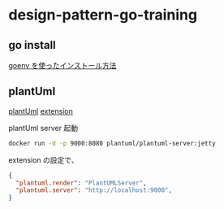 # design-pattern-go-training

## go install
[goenv を使ったインストール方法](https://github.com/syndbg/goenv/blob/master/INSTALL.md)

## plantUml
[plantUml](https://plantuml.com/)
[extension](https://marketplace.visualstudio.com/items?itemName=jebbs.plantuml)

plantUml server 起動
```sh
docker run -d -p 9000:8080 plantuml/plantuml-server:jetty
```

extension の設定で、
```json
{
  "plantuml.render": "PlantUMLServer",
  "plantuml.server": "http://localhost:9000",
}
```
